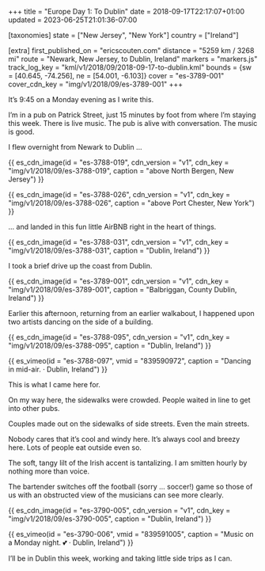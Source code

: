 +++
title = "Europe Day 1: To Dublin"
date = 2018-09-17T22:17:07+01:00
updated = 2023-06-25T21:01:36-07:00

[taxonomies]
state = ["New Jersey", "New York"]
country = ["Ireland"]

[extra]
first_published_on = "ericscouten.com"
distance = "5259 km / 3268 mi"
route = "Newark, New Jersey, to Dublin, Ireland"
markers = "markers.js"
track_log_key = "kml/v1/2018/09/2018-09-17-to-dublin.kml"
bounds = {sw = [40.645, -74.256], ne = [54.001, -6.103]}
cover = "es-3789-001"
cover_cdn_key = "img/v1/2018/09/es-3789-001"
+++

It’s 9:45 on a Monday evening as I write this.

I’m in a pub on Patrick Street, just 15 minutes by foot from where I’m staying this week. There is live music. The pub is alive with conversation. The music is good.

<!-- more -->

I flew overnight from Newark to Dublin ...

{{ es_cdn_image(id = "es-3788-019", cdn_version = "v1", cdn_key = "img/v1/2018/09/es-3788-019", caption = "above North Bergen, New Jersey") }}

{{ es_cdn_image(id = "es-3788-026", cdn_version = "v1", cdn_key = "img/v1/2018/09/es-3788-026", caption = "above Port Chester, New York") }}

... and landed in this fun little AirBNB right in the heart of things.

{{ es_cdn_image(id = "es-3788-031", cdn_version = "v1", cdn_key = "img/v1/2018/09/es-3788-031", caption = "Dublin, Ireland") }}

I took a brief drive up the coast from Dublin.

{{ es_cdn_image(id = "es-3789-001", cdn_version = "v1", cdn_key = "img/v1/2018/09/es-3789-001", caption = "Balbriggan, County Dublin, Ireland") }}

Earlier this afternoon, returning from an earlier walkabout, I happened upon two artists dancing on the side of a building.

{{ es_cdn_image(id = "es-3788-095", cdn_version = "v1", cdn_key = "img/v1/2018/09/es-3788-095", caption = "Dublin, Ireland") }}

{{ es_vimeo(id = "es-3788-097", vmid = "839590972", caption = "Dancing in mid-air. · Dublin, Ireland") }}

This is what I came here for.

On my way here, the sidewalks were crowded. People waited in line to get into other pubs.

Couples made out on the sidewalks of side streets. Even the main streets.

Nobody cares that it’s cool and windy here. It’s always cool and breezy here. Lots of people eat outside even so.

The soft, tangy lilt of the Irish accent is tantalizing. I am smitten hourly by nothing more than voice.

The bartender switches off the football (sorry ... soccer!) game so those of us with an obstructed view of the musicians can see more clearly.

{{ es_cdn_image(id = "es-3790-005", cdn_version = "v1", cdn_key = "img/v1/2018/09/es-3790-005", caption = "Dublin, Ireland") }}

{{ es_vimeo(id = "es-3790-006", vmid = "839591005", caption = "Music on a Monday night. 💕 · Dublin, Ireland") }}

I’ll be in Dublin this week, working and taking little side trips as I can.
